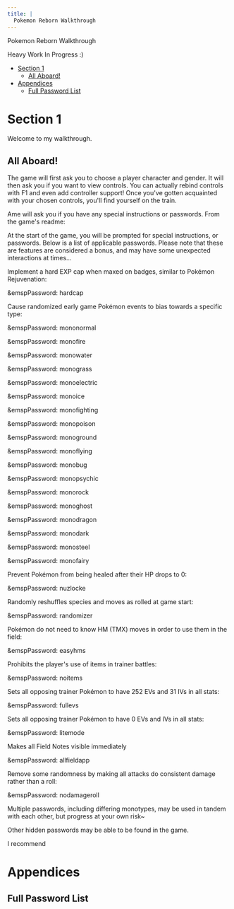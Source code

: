 ```yaml
---
title: |
  Pokemon Reborn Walkthrough
---
```


<p id="title-text">Pokemon Reborn Walkthrough </p>

Heavy Work In Progress :)

- [Section 1](#section-1)
  - [All Aboard!](#all-aboard)
- [Appendices](#appendices)
  - [Full Password List](#full-password-list)

# Section 1

Welcome to my walkthrough.

## All Aboard!

The game will first ask you to choose a player character and gender. It
will then ask you if you want to view controls. You can actually rebind 
controls with F1 and even add controller support! Once you've gotten 
acquainted with your chosen controls, you'll find yourself on the train.

Ame will ask you if you have any special instructions or passwords. From the
game's readme:

<div id="quote">
<p> At the start of the game, you will be prompted for special instructions, or
passwords. Below is a list of applicable passwords. 
Please note that these are features are considered a bonus, and may have some 
unexpected interactions at times... </p>

<p>Implement a hard EXP cap when maxed on badges, similar to Pokémon Rejuvenation: <p>
	<p>&emspPassword: hardcap</p>

<p>Cause randomized early game Pokémon events to bias towards a specific type:
	<p>&emspPassword: mononormal</p>
	<p>&emspPassword: monofire</p>
	<p>&emspPassword: monowater</p>
	<p>&emspPassword: monograss</p>
	<p>&emspPassword: monoelectric</p>
	<p>&emspPassword: monoice</p>
	<p>&emspPassword: monofighting</p>
	<p>&emspPassword: monopoison</p>
	<p>&emspPassword: monoground</p>
	<p>&emspPassword: monoflying</p>
	<p>&emspPassword: monobug</p>
	<p>&emspPassword: monopsychic</p>
	<p>&emspPassword: monorock</p>
	<p>&emspPassword: monoghost</p>
	<p>&emspPassword: monodragon</p>
	<p>&emspPassword: monodark</p>
	<p>&emspPassword: monosteel</p>
	<p>&emspPassword: monofairy</p>

<p>Prevent Pokémon from being healed after their HP drops to 0:</p>
	<p>&emspPassword: nuzlocke</p>
	
<p>Randomly reshuffles species and moves as rolled at game start:</p>
	<p>&emspPassword: randomizer</p>
	
<p>Pokémon do not need to know HM (TMX) moves in order to use them in the field:</p>
	<p>&emspPassword: easyhms</p>
	
<p>Prohibits the player's use of items in trainer battles:</p>
	<p>&emspPassword: noitems</p>
	
<p>Sets all opposing trainer Pokémon to have 252 EVs and 31 IVs in all stats:</p>
	<p>&emspPassword: fullevs</p>
	
<p>Sets all opposing trainer Pokémon to have 0 EVs and IVs in all stats:</p>
	<p>&emspPassword: litemode</p>
	
<p>Makes all Field	Notes visible immediately</p>
	<p>&emspPassword: allfieldapp</p>
	
<p>Remove some randomness by making all attacks do consistent damage rather than a roll:</p>
	<p>&emspPassword: nodamageroll</p>

<p>Multiple passwords, including differing monotypes, may be used in tandem with 
each other, but progress at your own risk~</p>

<p>Other hidden passwords may be able to be found in the game.</p></div>

I recommend 





# Appendices

## Full Password List
